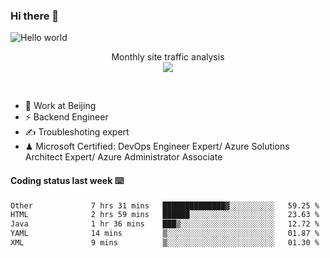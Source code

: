 ### Hi there 👋

<img src="https://raw.githubusercontent.com/sagar-viradiya/sagar-viradiya/master/resources/banner.png" alt="Hello world">
<p align="center"> 
 Monthly site traffic analysis <br/>
  <img src="https://profile-counter.glitch.me/youszoe/count.svg" />
</p>
<br/>

- 🍻 Work at Beijing 
- ⚡ Backend Engineer
- ✍️ Troubleshoting expert
- ♟  Microsoft Certified: DevOps Engineer Expert/ Azure Solutions Architect Expert/ Azure Administrator Associate

#### Coding status last week ⌨️

<!--START_SECTION:waka-->

```txt
Other             7 hrs 31 mins   ██████████████▓░░░░░░░░░░   59.25 %
HTML              2 hrs 59 mins   ██████░░░░░░░░░░░░░░░░░░░   23.63 %
Java              1 hr 36 mins    ███▒░░░░░░░░░░░░░░░░░░░░░   12.72 %
YAML              14 mins         ▒░░░░░░░░░░░░░░░░░░░░░░░░   01.87 %
XML               9 mins          ▒░░░░░░░░░░░░░░░░░░░░░░░░   01.30 %
```

<!--END_SECTION:waka-->

<br/>
<center><img src="http://ghchart.rshah.org/409ba5/yousazoe" alt="" /></center>



